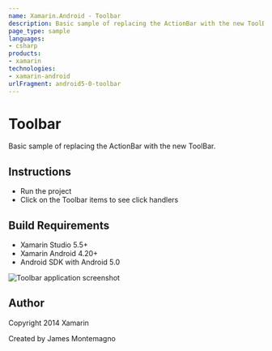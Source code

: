 ```yaml
---
name: Xamarin.Android - Toolbar
description: Basic sample of replacing the ActionBar with the new ToolBar. Instructions Run the project Click on the Toolbar items to see click handlers Build...
page_type: sample
languages:
- csharp
products:
- xamarin
technologies:
- xamarin-android
urlFragment: android5-0-toolbar
---
```

# Toolbar

Basic sample of replacing the ActionBar with the new ToolBar.

## Instructions

* Run the project
* Click on the Toolbar items to see click handlers

## Build Requirements
* Xamarin Studio 5.5+
* Xamarin Android 4.20+
* Android SDK with Android 5.0

![Toolbar application screenshot](Screenshots/MultipleToolbars.png "Toolbar application screenshot")

## Author 
Copyright 2014 Xamarin

Created by James Montemagno
